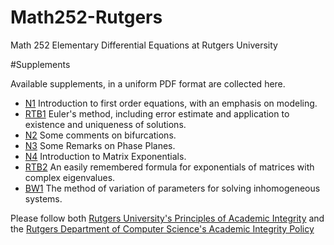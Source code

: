 # Math252-Rutgers

Math 252 Elementary Differential Equations at Rutgers University

#Supplements

Available supplements, in a uniform PDF format are collected here. 

* [N1](https://github.com/geetpurohit/Math252-Rutgers/blob/main/Supplements/N1.pdf) Introduction to first order equations, with an emphasis on modeling.
* [RTB1](https://github.com/geetpurohit/Math252-Rutgers/blob/main/Supplements/rtb1.pdf)  Euler's method, including error estimate and application to existence and uniqueness of solutions.
* [N2](https://github.com/geetpurohit/Math252-Rutgers/blob/main/Supplements/n2.pdf)  Some comments on bifurcations.
* [N3](https://github.com/geetpurohit/Math252-Rutgers/blob/main/Supplements/n3.pdf)  Some Remarks on Phase Planes.
* [N4](https://github.com/geetpurohit/Math252-Rutgers/blob/main/Supplements/n4.pdf)  Introduction to Matrix Exponentials.
* [RTB2](https://github.com/geetpurohit/Math252-Rutgers/blob/main/Supplements/rtb2.pdf) An easily remembered formula for exponentials of matrices with complex eigenvalues.
* [BW1](https://github.com/geetpurohit/Math252-Rutgers/blob/main/Supplements/bw1.pdf) The method of variation of parameters for solving inhomogeneous systems.


Please follow both [Rutgers University's Principles of Academic Integrity](http://academicintegrity.rutgers.edu/) and the [Rutgers Department of Computer Science's Academic Integrity Policy](https://www.cs.rutgers.edu/academics/undergraduate/academic-integrity-policy)
